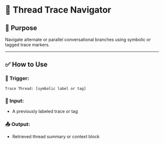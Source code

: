 # 🧭 Thread Trace Navigator

## 🔹 Purpose
Navigate alternate or parallel conversational branches using symbolic or tagged trace markers.

---

## ✅ How to Use

### 🔁 Trigger:
```
Trace Thread: [symbolic label or tag]
```

### 🧾 Input:
- A previously labeled trace or tag

### 📤 Output:
- Retrieved thread summary or context block

